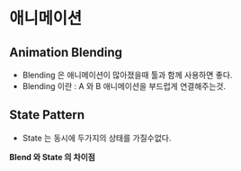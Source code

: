 # 애니메이션

## Animation Blending
- Blending 은 애니메이션이 많아졌을때 툴과 함께 사용하면 좋다.
- Blending 이란 : A 와 B 애니메이션을 부드럽게 연결해주는것.

## State Pattern
- State 는 동시에 두가지의 상태를 가질수없다. 

**Blend 와 State 의 차이점**

